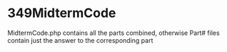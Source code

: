 # 349MidtermCode
MidtermCode.php contains all the parts combined, otherwise Part# files contain just the answer to the corresponding part
